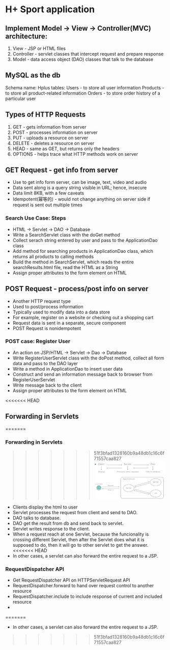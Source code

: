 # H+ Sport application
## Implement Model -> View -> Controller(MVC) architecture:
1. View - JSP or HTML files
2. Controller - servlet classes that intercept request and prepare response
3. Model - data access object (DAO) classes that talk to the database

## MySQL as the db
Schema name: Hplus 
tables:
Users - to store all user information
Products - to store all product-related information
Orders - to store order history of a particular user

## Types of HTTP Requests
1. GET - gets information from server
2. POST - processes information on server
3. PUT - uploads a resource on server
4. DELETE - deletes a resource on server
5. HEAD - same as GET, but returns only the headers
6. OPTIONS - helps trace what HTTP methods work on server

## GET Request - get info from server
+ Use to get info form server, can be image, text, video and audio
+ Data sent along is a query string visible in URL; hence, insecure
+ Data limit 8KB, with a few caveats
+ Idempotent(幂等的) - would not change anything on server side if request is sent out multiple times

### Search Use Case: Steps
+ HTML -> Servlet -> DAO -> Database
+ Write a SearchServlet class with the doGet method
+ Collect serach string entered by user and pass to the ApplicationDao class
+ Add method for searching products in ApplicationDao class, which returns all products to calling methods
+ Build the method in SearchServlet, which reads the entire searchResults.html file, read the HTML as a String
+ Assign proper attributes to the form element on HTML

## POST Request - process/post info on server
+ Another HTTP request type
+ Used to post/process information
+ Typically used to modify data into a data store
+ For example, register on a website or checking out a shopping cart
+ Request data is sent in a separate, secure component 
+ POST Request is nonidempotent

### POST case: Register User
+ An action on JSP/HTML -> Servlet -> Dao -> Database
+ Write RegisterUserServlet class with the doPost method, collect all form data and pass to the DAO layer
+ Write a method in ApplicationDao to insert user data
+ Construct and send an information message back to browser from RegisterUserServlet
+ Write message back to the client
+ Assign proper attributes to the form element on HTML

<<<<<<< HEAD
## Forwarding in Servlets
=======
### Forwarding in Servlets
>>>>>>> 51f3bfad1328160b9a48db1c16c6f71557caa827
![Forwarding in servlets.png](images/Forwarding_in_servlets.png)
- Clients display the html to user
- Servlet processes the request from client and send to DAO.
- DAO talks to database.
- DAO get the result from db and send back to servlet.
- Servlet writes response to the client.
- When a request reach at one Servlet, because the funcionality is crossing  different Servlet, then after the Servlet does what it is supposed to do, then it will go to other servlet to get the answer. 
<<<<<<< HEAD
- In other cases, a servlet can also forward the entire request to a JSP.

### RequestDispatcher API
- Get RequestDispatcher API on HTTPServletRequest API
- RequestDispatcher.forward to hand over request control to another resource
- RequestDispatcher.include to include response of current and included resource
-
=======
- In other cases, a servlet can also forward the entire request to a JSP.
>>>>>>> 51f3bfad1328160b9a48db1c16c6f71557caa827
